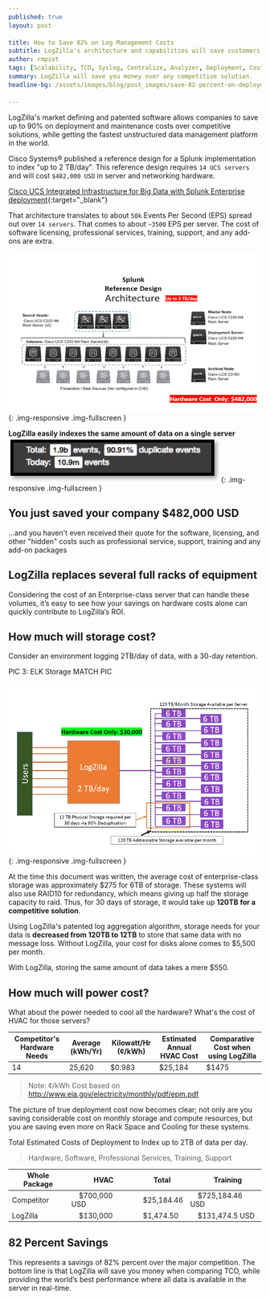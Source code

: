 ```yaml
---
published: true
layout: post

title: How to Save 82% on Log Management Costs
subtitle: LogZilla's architecture and capabilities will save customers significantly.
author: rmpiot
tags: [Scalability, TCO, Syslog, Centralize, Analyzer, Deployment, Costs]
summary: LogZilla will save you money over any competitive solution.
headline-bg: /assets/images/blog/post_images/save-82-percent-on-deployment-costs/server-datacenter-racks.jpg

---
```


LogZilla's market defining and patented software allows companies to save up to 90% on deployment and maintenance costs over competitive solutions, while getting the fastest unstructured data management platform in the world.

Cisco Systems® published a reference design for a Splunk implementation to index "up to 2 TB/day".  This reference design requires `14 UCS servers` and will cost `$482,000 USD` in server and networking hardware.

[Cisco UCS Integrated Infrastructure for Big Data with Splunk Enterprise deployment](http://www.cisco.com/c/dam/en/us/td/docs/unified_computing/ucs/UCS_CVDs/Cisco_UCS_Integrated_Infrastructure_for_Big_Data_with_Splunk.pdf){:target="_blank"}

That architecture translates to about `50k` Events Per Second (EPS) spread out over `14 servers`. That comes to about `~3500` EPS per server.  The cost of software licensing, professional services, training, support, and any add-ons are extra. 

![](/assets/images/blog/post_images/save-82-percent-on-deployment-costs/clunk-architecture.png){: .img-responsive .img-fullscreen }

**LogZilla easily indexes the same amount of data on a single server**
 ![](/assets/images/blog/post_images/save-82-percent-on-deployment-costs/dedup.png){: .img-responsive .img-fullscreen }

You just saved your company $482,000 USD
---
...and you haven't even received their quote for the software, licensing, and other "hidden" costs such as professional service, support, training and any add-on packages

LogZilla replaces several full racks of equipment
---
Considering the cost of an Enterprise-class server that can handle these volumes, it’s easy to see how your savings on hardware costs alone can quickly contribute to LogZilla’s ROI.

## How much will storage cost?

Consider an environment logging 2TB/day of data, with a 30-day retention.

PIC 3: ELK Storage MATCH PIC

![](/assets/images/blog/post_images/save-82-percent-on-deployment-costs/2tb-day-arch.png){: .img-responsive .img-fullscreen }

At the time this document was written, the average cost of enterprise-class storage was approximately $275 for 6TB of storage. These systems will also use RAID10 for redundancy, which means giving up half the storage capacity to raid. Thus, for 30 days of storage, it would take up **120TB for a competitive solution**.

Using LogZilla's patented log aggregation algorithm, storage needs for your data is **decreased from 120TB to 12TB** to store that same data with no message loss. Without LogZilla, your cost for disks alone comes to $5,500 per month.

With LogZilla, storing the same amount of data takes a mere $550.

## How much will power cost?

What about the power needed to cool all the hardware? What's the cost of HVAC for those servers?

       
| Competitor's Hardware Needs 	| Average (kWh/Yr) 	| Kilowatt/Hr (¢/kWh) 	| Estimated Annual HVAC Cost 	| Comparative Cost when using LogZilla 	|
|-----------------------------	|------------------	|---------------------	|----------------------------	|--------------------------------------	|
| 14                          	| 25,620           	| $0.983              	| $25,184                    	| $1475                                	|

>Note: ¢/kWh Cost based on http://www.eia.gov/electricity/monthly/pdf/epm.pdf

The picture of true deployment cost now becomes clear; not only are you saving considerable cost on monthly storage and compute resources, but you are saving even more on Rack Space and Cooling for these systems.

Total Estimated Costs of Deployment to Index up to 2TB of data per day. 
> Hardware, Software, Professional Services, Training, Support

| Whole Package | &nbsp;&nbsp;&nbsp;&nbsp;HVAC         | &nbsp;&nbsp;&nbsp;Total      | &nbsp;&nbsp;&nbsp;&nbsp;Training        |
|---------------|--------------|------------|-----------------|
| Competitor    | &nbsp;&nbsp;&nbsp;&nbsp;$700,000 USD | &nbsp;&nbsp;&nbsp;&nbsp;$25,184.46 | &nbsp;&nbsp;&nbsp;&nbsp;$725,184.46 USD |
| LogZilla      | &nbsp;&nbsp;&nbsp;&nbsp;$130,000     | &nbsp;&nbsp;&nbsp;&nbsp;$1,474.50  | &nbsp;&nbsp;&nbsp;&nbsp;$131,474.5 USD  |

82 Percent Savings
---
This represents a savings of 82% percent over the major competition. The bottom line is that LogZilla will save you money when comparing TCO, while providing the world’s best performance where all data is available in the server in real-time.
